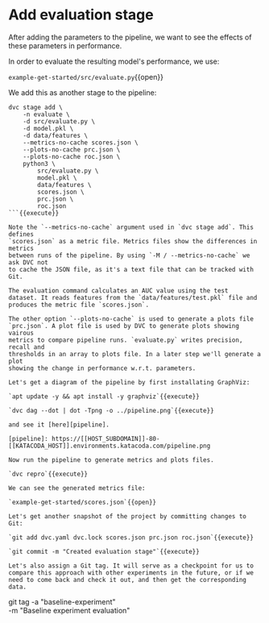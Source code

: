 # Add evaluation stage

After adding the parameters to the pipeline, we want to see the effects of these
parameters in performance.

In order to evaluate the resulting model's performance, we use:

`example-get-started/src/evaluate.py`{{open}}

We add this as another stage to the pipeline:

```
dvc stage add \
    -n evaluate \
    -d src/evaluate.py \
    -d model.pkl \
    -d data/features \
    --metrics-no-cache scores.json \
    --plots-no-cache prc.json \
    --plots-no-cache roc.json \
    python3 \
        src/evaluate.py \
        model.pkl \
        data/features \
        scores.json \
        prc.json \
        roc.json
```{{execute}}

Note the `--metrics-no-cache` argument used in `dvc stage add`. This defines
`scores.json` as a metric file. Metrics files show the differences in metrics
between runs of the pipeline. By using `-M / --metrics-no-cache` we ask DVC not
to cache the JSON file, as it's a text file that can be tracked with Git.

The evaluation command calculates an AUC value using the test
dataset. It reads features from the `data/features/test.pkl` file and
produces the metric file `scores.json`. 

The other option `--plots-no-cache` is used to generate a plots file
`prc.json`. A plot file is used by DVC to generate plots showing vairous
metrics to compare pipeline runs. `evaluate.py` writes precision, recall and
thresholds in an array to plots file. In a later step we'll generate a plot
showing the change in performance w.r.t. parameters. 

Let's get a diagram of the pipeline by first installating GraphViz:

`apt update -y && apt install -y graphviz`{{execute}}

`dvc dag --dot | dot -Tpng -o ../pipeline.png`{{execute}}

and see it [here][pipeline].

[pipeline]: https://[[HOST_SUBDOMAIN]]-80-[[KATACODA_HOST]].environments.katacoda.com/pipeline.png

Now run the pipeline to generate metrics and plots files. 

`dvc repro`{{execute}}

We can see the generated metrics file: 

`example-get-started/scores.json`{{open}}

Let's get another snapshot of the project by committing changes to
Git:

`git add dvc.yaml dvc.lock scores.json prc.json roc.json`{{execute}}

`git commit -m "Created evaluation stage"`{{execute}}

Let's also assign a Git tag. It will serve as a checkpoint for us to
compare this approach with other experiments in the future, or if we
need to come back and check it out, and then get the corresponding data.

```
git tag -a "baseline-experiment" \
    -m "Baseline experiment evaluation"
```{{execute}}


